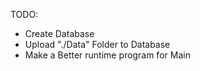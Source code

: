 TODO:
- Create Database
- Upload "./Data" Folder to Database
- Make a Better runtime program for Main
